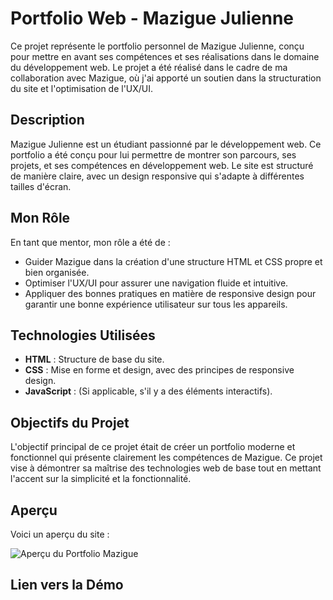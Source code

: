 # Portfolio Web - Mazigue Julienne

Ce projet représente le portfolio personnel de Mazigue Julienne, conçu pour mettre en avant ses compétences et ses réalisations dans le domaine du développement web. Le projet a été réalisé dans le cadre de ma collaboration avec Mazigue, où j'ai apporté un soutien dans la structuration du site et l'optimisation de l'UX/UI.

## Description

Mazigue Julienne est un étudiant passionné par le développement web. Ce portfolio a été conçu pour lui permettre de montrer son parcours, ses projets, et ses compétences en développement web. Le site est structuré de manière claire, avec un design responsive qui s'adapte à différentes tailles d'écran.

## Mon Rôle

En tant que mentor, mon rôle a été de :
- Guider Mazigue dans la création d'une structure HTML et CSS propre et bien organisée.
- Optimiser l'UX/UI pour assurer une navigation fluide et intuitive.
- Appliquer des bonnes pratiques en matière de responsive design pour garantir une bonne expérience utilisateur sur tous les appareils.

## Technologies Utilisées

- **HTML** : Structure de base du site.
- **CSS** : Mise en forme et design, avec des principes de responsive design.
- **JavaScript** : (Si applicable, s'il y a des éléments interactifs).

## Objectifs du Projet

L'objectif principal de ce projet était de créer un portfolio moderne et fonctionnel qui présente clairement les compétences de Mazigue. Ce projet vise à démontrer sa maîtrise des technologies web de base tout en mettant l'accent sur la simplicité et la fonctionnalité.

## Aperçu

Voici un aperçu du site :

![Aperçu du Portfolio Mazigue](chemin/vers/une/capture/d'écran.jpg)

## Lien vers la Démo

